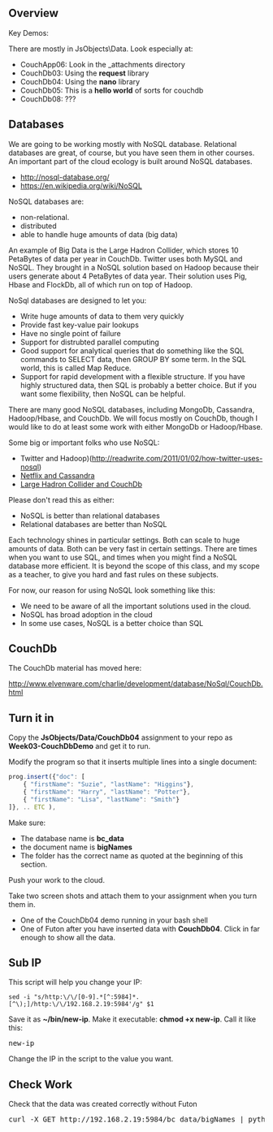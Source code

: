 ## Overview

Key Demos:

There are mostly in JsObjects\Data. Look especially at:

- CouchApp06: Look in the \_attachments directory
- CouchDb03: Using the **request** library
- CouchDb04: Using the **nano** library
- CouchDb05: This is a **hello world** of sorts for couchdb
- CouchDb08: ???

## Databases

We are going to be working mostly with NoSQL database. Relational databases
are great, of course, but you have seen them in other courses. An important
part of the cloud ecology is built around NoSQL databases.

- <http://nosql-database.org/>
- <https://en.wikipedia.org/wiki/NoSQL>

NoSQL databases are:

* non-relational.
* distributed
* able to handle huge amounts of data (big data)

An example of Big Data is the Large Hadron Collider, which stores 10 PetaBytes
of data per year in CouchDb. Twitter uses both MySQL and NoSQL. They brought in
a NoSQL solution based on Hadoop because their users generate about 4 PetaBytes
of data year. Their solution uses Pig, Hbase and FlockDb, all of which run on
top of Hadoop.

NoSql databases are designed to let you:

* Write huge amounts of data to them very quickly
* Provide fast key-value pair lookups
* Have no single point of failure
* Support for distrubted parallel computing
* Good support for analytical queries that do something like the SQL commands
to SELECT data, then GROUP BY some term. In the SQL world, this is called Map
Reduce.
* Support for rapid development with a flexible structure. If you have highly
structured data, then SQL is probably a better choice. But if you want some
flexibility, then NoSQL can be helpful.

There are many good NoSQL databases, including MongoDb, Cassandra, Hadoop/Hbase,
and CouchDb. We will focus mostly on CouchDb, though I would like to do at least
some work with either MongoDb or Hadoop/Hbase.

Some big or important folks who use NoSQL:

* Twitter and Hadoop)(http://readwrite.com/2011/01/02/how-twitter-uses-nosql)
* [Netflix and Cassandra](http://readwrite.com/2011/01/28/how-netflix-adopted-nosql)
* [Large Hadron Collider and CouchDb](http://readwrite.com/2010/08/26/lhc-couchdb)

Please don't read this as either:

* NoSQL is better than relational databases
* Relational databases are better than NoSQL

Each technology shines in particular settings. Both can scale to huge amounts
of data. Both can be very fast in certain settings. There are times when you
want to use SQL, and times when you might find a NoSQL database more efficient.
It is beyond the scope of this class, and my scope as a teacher, to give you
hard and fast rules on these subjects.

For now, our reason for using NoSQL look something like this:

* We need to be aware of all the important solutions used in the cloud.
* NoSQL has broad adoption in the cloud
* In some use cases, NoSQL is a better choice than SQL

## CouchDb

The CouchDb material has moved here:

<http://www.elvenware.com/charlie/development/database/NoSql/CouchDb.html>

## Turn it in

Copy the **JsObjects/Data/CouchDb04** assignment to your repo as **Week03-CouchDbDemo** and get it to run.

Modify the program so that it inserts multiple lines into a single document:

```javascript
prog.insert({"doc": [
	{ "firstName": "Suzie", "lastName": "Higgins"},
	{ "firstName": "Harry", "lastName": "Potter"},
	{ "firstName": "Lisa", "lastName": "Smith"}
]}, .. ETC ),
```

Make sure:

- The database name is **bc_data**
- the document name is **bigNames**
- The folder has the correct name as quoted at the beginning of this section.

Push your work to the cloud.

Take two screen shots and attach them to your assignment when you turn them in.

- One of the CouchDb04 demo running in your bash shell
- One of Futon after you have inserted data with **CouchDb04**. Click in far enough to show all the data.

## Sub IP

This script will help you change your IP:

```text
sed -i "s/http:\/\/[0-9].*[^:5984]*.[^\);]/http:\/\/192.168.2.19:5984'/g" $1
```

Save it as **~/bin/new-ip**. Make it executable: **chmod +x new-ip**. Call it like this:

<pre>
new-ip <my-program.js>
</pre>

Change the IP in the script to the value you want.

## Check Work

Check that the data was created correctly without Futon

<pre>
curl -X GET http://192.168.2.19:5984/bc_data/bigNames | python -m json.tool
</pre>
